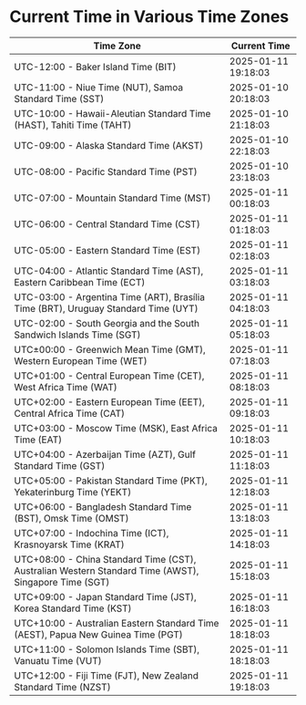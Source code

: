 # Current Time in Various Time Zones

| Time Zone | Current Time |
|-----------|--------------|
| UTC-12:00 - Baker Island Time (BIT) | 2025-01-11 19:18:03 |
| UTC-11:00 - Niue Time (NUT), Samoa Standard Time (SST) | 2025-01-10 20:18:03 |
| UTC-10:00 - Hawaii-Aleutian Standard Time (HAST), Tahiti Time (TAHT) | 2025-01-10 21:18:03 |
| UTC-09:00 - Alaska Standard Time (AKST) | 2025-01-10 22:18:03 |
| UTC-08:00 - Pacific Standard Time (PST) | 2025-01-10 23:18:03 |
| UTC-07:00 - Mountain Standard Time (MST) | 2025-01-11 00:18:03 |
| UTC-06:00 - Central Standard Time (CST) | 2025-01-11 01:18:03 |
| UTC-05:00 - Eastern Standard Time (EST) | 2025-01-11 02:18:03 |
| UTC-04:00 - Atlantic Standard Time (AST), Eastern Caribbean Time (ECT) | 2025-01-11 03:18:03 |
| UTC-03:00 - Argentina Time (ART), Brasília Time (BRT), Uruguay Standard Time (UYT) | 2025-01-11 04:18:03 |
| UTC-02:00 - South Georgia and the South Sandwich Islands Time (SGT) | 2025-01-11 05:18:03 |
| UTC±00:00 - Greenwich Mean Time (GMT), Western European Time (WET) | 2025-01-11 07:18:03 |
| UTC+01:00 - Central European Time (CET), West Africa Time (WAT) | 2025-01-11 08:18:03 |
| UTC+02:00 - Eastern European Time (EET), Central Africa Time (CAT) | 2025-01-11 09:18:03 |
| UTC+03:00 - Moscow Time (MSK), East Africa Time (EAT) | 2025-01-11 10:18:03 |
| UTC+04:00 - Azerbaijan Time (AZT), Gulf Standard Time (GST) | 2025-01-11 11:18:03 |
| UTC+05:00 - Pakistan Standard Time (PKT), Yekaterinburg Time (YEKT) | 2025-01-11 12:18:03 |
| UTC+06:00 - Bangladesh Standard Time (BST), Omsk Time (OMST) | 2025-01-11 13:18:03 |
| UTC+07:00 - Indochina Time (ICT), Krasnoyarsk Time (KRAT) | 2025-01-11 14:18:03 |
| UTC+08:00 - China Standard Time (CST), Australian Western Standard Time (AWST), Singapore Time (SGT) | 2025-01-11 15:18:03 |
| UTC+09:00 - Japan Standard Time (JST), Korea Standard Time (KST) | 2025-01-11 16:18:03 |
| UTC+10:00 - Australian Eastern Standard Time (AEST), Papua New Guinea Time (PGT) | 2025-01-11 18:18:03 |
| UTC+11:00 - Solomon Islands Time (SBT), Vanuatu Time (VUT) | 2025-01-11 18:18:03 |
| UTC+12:00 - Fiji Time (FJT), New Zealand Standard Time (NZST) | 2025-01-11 19:18:03 |
